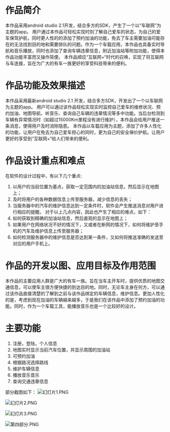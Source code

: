 # 作品简介
本作品采用android studio 2.1开发，结合多方的SDK，产生了一个以“车联网”为主题的app。
用户通过本作品可轻松实现时刻了解自己爱车的状态，为自己的爱车保驾护航，同时更人性的的添加了预约加油的功能，免去了车主需要加油可能存在的无法找到目的地和需要排队的问题。作为一个车载应用，本作品也具备实时导航和音乐播放，同时也添加了查询车辆违章信息，附近加油站等附加功能，使得本作品功能丰富而又操作简便。
本作品顺应“互联网+“时代的召唤，实现了将互联网与车连接，旨在为广大的有车一族更好的享受科技带来的便利。

# 作品功能及效果描述
本作品采用最新android studio 2.1 开发，结合多方SDK，开发出了一个以车联网为主题的app。
用户可以通过该作品轻松实现实时监控自己爱车的维修状况、预约加油、地图导航、听音乐、查询自己车辆的违章情况等多中功能。当后台检测到车辆有异常情况时（如超过15000Km里程没有进行维护），本作品会给用户推送一条消息，使得用户及时消除隐患。
本作品以车载应用为主题，添加了许多人性化的功能，让用户在免去为自己爱车担心的同时，更为自己的安全保价护航。让用户更好的享受到“互联网+“给人们带来的便利。

# 作品设计重点和难点
在软件的设计过程中，有以下几个重点:
1.	以用户的当前位置为基点，获取一定范围内的加油站信息，然后显示在地图上；
2.	及时将用户的各种数据信息上传至服务器，减少信息的丢失；
3.	当服务器中的汽车的维护信息达到一定条件时，软件会产生推送消息对用户进行相应的提醒。
对于以上几点内容，因此也产生了相应的难点，如下：
1.	如何获取到精确的加油站信息，然后直观的显示在地图上；
2.	如果用户在网络状况不好的情况下，又或者在断网的情况下，如何将维护至手机的汽车及维护信息上传至服务器；
3.	如何检测服务器中的维护信息是否达到某一条件，又如何将推送准确的发送至对应的用户手机上。

# 作品的开发以图、应用目标及作用范围
本作品的主要应用人群是广大的有车一族。旨在当车主开车时，提供优质的地图交通信息，可以使车主很方便快捷的到达目的地。同时，无论车主身在何方，可以通过该作品直接清楚的了解到之前与该作品绑定的车辆信息，维护信息。更加人性化的是，考虑到现在加油的车辆越来越多，于是我们在该作品中添加了预约加油的功能。同时，作为一个车载工具，能播放音乐也是一个比较好的设计。

# 主要功能
1.	注册，登陆，个人信息
2.	地图实时显示当前汽车位置，并显示周围的加油站
3.	可预约加油
4.	根据路况选择路线
5.	维护车辆信息
6.	播放音乐音乐
7.	查询交通违章信息

部分截图如下：
![幻灯片1.PNG](http://upload-images.jianshu.io/upload_images/2178834-be2899a1a1569e2e.PNG?imageMogr2/auto-orient/strip%7CimageView2/2/w/1240)

![幻灯片2.PNG](http://upload-images.jianshu.io/upload_images/2178834-37b58de31f72d1d1.PNG?imageMogr2/auto-orient/strip%7CimageView2/2/w/1240)

![幻灯片3.PNG](http://upload-images.jianshu.io/upload_images/2178834-d018abb193dafe05.PNG?imageMogr2/auto-orient/strip%7CimageView2/2/w/1240)

![第四部分.PNG](http://upload-images.jianshu.io/upload_images/2178834-bb0bd2005371547b.PNG?imageMogr2/auto-orient/strip%7CimageView2/2/w/1240)
